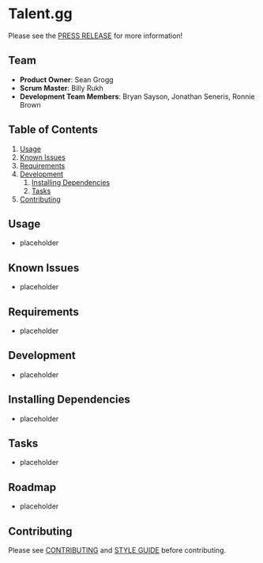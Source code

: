 # Talent.gg

Please see the [PRESS RELEASE](https://github.com/talentgg/talentgg/_PRESS-RELEASE.md) for more information!

## Team

  - __Product Owner__: Sean Grogg
  - __Scrum Master__: Billy Rukh
  - __Development Team Members__: Bryan Sayson, Jonathan Seneris, Ronnie Brown

## Table of Contents

1. [Usage](#Usage)
1. [Known Issues](#known-issues)
1. [Requirements](#requirements)
1. [Development](#development)
    1. [Installing Dependencies](#installing-dependencies)
    1. [Tasks](#tasks)
1. [Contributing](#contributing)

## Usage

- placeholder

## Known Issues
- placeholder


## Requirements

- placeholder

## Development

- placeholder

## Installing Dependencies

- placeholder

## Tasks

- placeholder

## Roadmap

- placeholder

## Contributing

Please see [CONTRIBUTING](https://github.com/talentgg/talentgg/_CONTRIBUTING.md)
and [STYLE GUIDE](https://github.com/talentgg/talentgg/_STYLE_GUIDE.md)
before contributing.